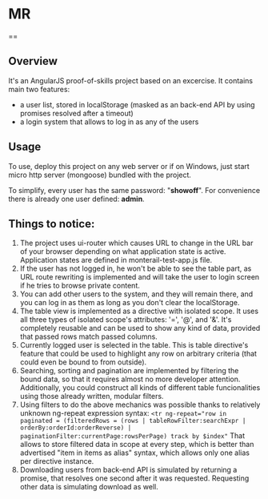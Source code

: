 # MR
==

## Overview

It's an AngularJS proof-of-skills project based on an excercise. It contains main two features:

* a user list, stored in localStorage (masked as an back-end API by using promises resolved after a timeout)
* a login system that allows to log in as any of the users

## Usage

To use, deploy this project on any web server or if on Windows, just start micro http server (mongoose) bundled with the project.

To simplify, every user has the same password: "**showoff**". For convenience there is already one user defined: **admin**.

## Things to notice:

1. The project uses ui-router which causes URL to change in the URL bar of your browser depending on what application state is active. Application states are defined in monterail-test-app.js file.
2. If the user has not logged in, he won't be able to see the table part, as URL route rewriting is implemented and will take the user to login screen if he tries to browse private content.
3. You can add other users to the system, and they will remain there, and you can log in as them as long as you don't clear the localStorage.
4. The table view is implemented as a directive with isolated scope. It uses all three types of isolated scope's attributes: '=', '@', and '&'. It's completely reusable and can be used to show any kind of data, provided that passed rows match passed columns.
5. Currently logged user is selected in the table. This is table directive's feature that could be used to highlight any row on arbitrary criteria (that could even be bound to from outside).
6. Searching, sorting and pagination are implemented by filtering the bound data, so that it requires almost no more developer attention. Additionally, you could construct all kinds of different table funcionalities using those already written, modular filters.
7. Using filters to do the above mechanics was possible thanks to relatively unknown ng-repeat expression syntax: `<tr ng-repeat="row in paginated = (filteredRows = (rows | tableRowFilter:searchExpr | orderBy:orderId:orderReverse) | paginationFilter:currentPage:rowsPerPage) track by $index"` That allows to store filtered data in scope at every step, which is better than advertised "item in items as alias" syntax, which allows only one alias per directive instance.
8. Downloading users from back-end API is simulated by returning a promise, that resolves one second after it was requested. Requesting other data is simulating download as well.
